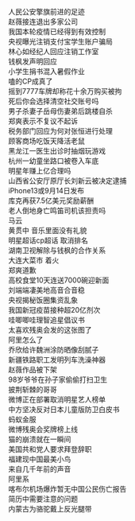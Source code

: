 人民公安擎旗前进的足迹  
赵薇接连退出多家公司  
我国本轮疫情已经得到有效控制  
央视曝光注销支付宝学生账户骗局  
林心如经纪人回应注销工作室  
钱枫发声明回应  
小学生捐书混入暑假作业  
嗑的CP成真了  
摇到7777车牌却称花十余万购买被拘  
死后你会选择清空社交账号吗  
男子杀妻子岳母伤妻弟后跳楼自杀  
郑爽表示不复议不起诉  
税务部门回应为何对张恒进行处理  
顾客商场吃饭天降活老鼠  
黑龙江一医生出诊时抽烟玩游戏  
杭州一幼童坐路口被卷入车底  
明星年赚上亿合理吗  
山西省公安厅原厅长刘新云被决定逮捕  
iPhone13或9月14日发布  
库克再获7.5亿美元奖励薪酬  
老人倒地身亡鸣笛司机该担责吗  
马云  
黄贯中 音乐里面没有礼貌  
明星超话cp超话 取消排名  
湖南卫视解除与钱枫的合作关系  
大连大菜市 着火  
郑爽道歉  
高校食堂10天连送7000碗迎新面  
刘端端凄美地高音合音稳  
央视揭秘饭圈集资乱象  
我国新冠疫苗接种超20亿剂次  
哇唧唧哇理智追星倡议书  
太喜欢残奥会发的这张图了  
阿里怎么了  
乔欣给许魏洲涂防晒像刮腻子  
新疆铁路职工发明列车洗澡神器  
赵薇作品被下架  
98岁爷爷在孙子家偷偷打扫卫生  
披荆斩棘的哥哥  
微博正在部署取消明星艺人榜单  
中方坚决反对日本儿童版防卫白皮书  
蚂蚁金服  
微博残奥会奖牌榜上线  
猫的崩溃就在一瞬间  
美国共和党人要求拜登辞职  
福建现中国最美小鸟  
来自几千年前的声音  
阿里系  
喀布尔机场爆炸暂无中国公民伤亡报告  
简历中需要注意的问题  
内蒙古为骆驼戴上反光腿带  

